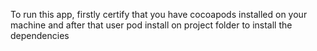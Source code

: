 To run this app, firstly certify that you have cocoapods installed on your machine and after that user
pod install on project folder to install the dependencies
